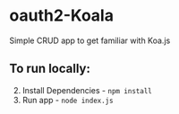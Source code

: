 # oauth2-Koala
Simple CRUD app to get familiar with Koa.js

## To run locally:
2. Install Dependencies - `npm install`
3. Run app - `node index.js`

